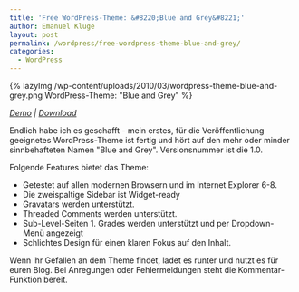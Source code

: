 ```yaml
---
title: 'Free WordPress-Theme: &#8220;Blue and Grey&#8221;'
author: Emanuel Kluge
layout: post
permalink: /wordpress/free-wordpress-theme-blue-and-grey/
categories:
  - WordPress
---
```


{% lazyImg /wp-content/uploads/2010/03/wordpress-theme-blue-and-grey.png WordPress-Theme: "Blue and Grey" %}

*[Demo][demo] | [Download][download]*

Endlich habe ich es geschafft - mein erstes, für die Veröffentlichung geeignetes WordPress-Theme ist fertig und hört auf den mehr oder minder sinnbehafteten Namen "Blue and Grey". Versionsnummer ist die 1.0.

Folgende Features bietet das Theme:

  * Getestet auf allen modernen Browsern und im Internet Explorer 6-8.
  * Die zweispaltige Sidebar ist Widget-ready
  * Gravatars werden unterstützt.
  * Threaded Comments werden unterstützt.
  * Sub-Level-Seiten 1. Grades werden unterstützt und per Dropdown-Menü angezeigt
  * Schlichtes Design für einen klaren Fokus auf den Inhalt.

Wenn ihr Gefallen an dem Theme findet, ladet es runter und nutzt es für euren Blog. Bei Anregungen oder Fehlermeldungen steht die Kommentar-Funktion bereit.

[demo]: http://themeviewer.emanuel-kluge.de/
[download]: http://www.emanuel-kluge.de/wp-content/uploads/2010/03/blue-and-grey.zip
